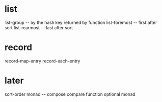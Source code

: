 # list

list-group -- by the hash key returned by function
list-foremost -- first after sort
list-rearmost -- last after sort

# record

record-map-entry
record-each-entry

# later

sort-order monad -- compose compare function
optional monad
